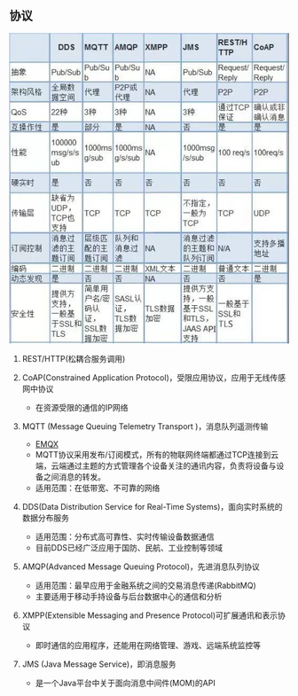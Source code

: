 ## 协议

![对比](./db.png)

1. REST/HTTP(松耦合服务调用)

1. CoAP(Constrained Application Protocol)，受限应用协议，应用于无线传感网中协议

    - 在资源受限的通信的IP网络

1. MQTT (Message Queuing Telemetry Transport )，消息队列遥测传输
    - [EMQX](https://github.com/emqx/emqx)
    - MQTT协议采用发布/订阅模式，所有的物联网终端都通过TCP连接到云端，云端通过主题的方式管理各个设备关注的通讯内容，负责将设备与设备之间消息的转发。
    - 适用范围：在低带宽、不可靠的网络
1. DDS(Data Distribution Service for Real-Time Systems)，面向实时系统的数据分布服务

    - 适用范围：分布式高可靠性、实时传输设备数据通信
    - 目前DDS已经广泛应用于国防、民航、工业控制等领域
    
1. AMQP(Advanced Message Queuing Protocol)，先进消息队列协议

    - 适用范围：最早应用于金融系统之间的交易消息传递(RabbitMQ)
    - 主要适用于移动手持设备与后台数据中心的通信和分析
    
1. XMPP(Extensible Messaging and Presence Protocol)可扩展通讯和表示协议

    - 即时通信的应用程序，还能用在网络管理、游戏、远端系统监控等
    
1. JMS (Java Message Service)，即消息服务

    - 是一个Java平台中关于面向消息中间件(MOM)的API
